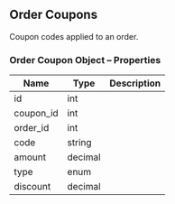 ## <span class="jumptarget"> Order Coupons </span>

Coupon codes applied to an order.

### <span class="jumptarget"> Order Coupon Object – Properties </span>

| Name | Type | Description |
| --- | --- | --- |
| id | int |
| coupon_id | int |
| order_id | int |
| code | string |
| amount | decimal |
| type | enum |
| discount | decimal |
